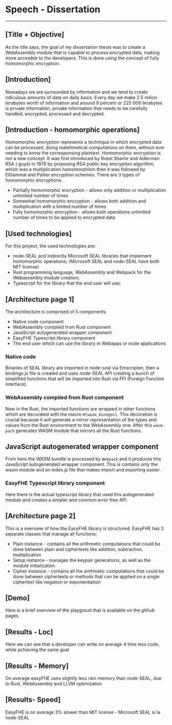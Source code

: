 # Speech - Dissertation
---
## [Title + Objective]
As the title says, the goal of my dissertation thesis was to create a WebAssembly module that is capable to process encrypted data, making more accesible to the developers. This is done using the concept of fully homomorphic encryption.

## [Introduction]
Nowadays we are surrounded by information and we tend to create ridiculous amounts of data on daily basis. Every day we make 2.5 milion terabytes worth of information and around 9 percent or 225 000 terabytes is private information, private information that needs to be carefully handled, encrypted, processed and decrypted. 

## [Introduction - homomorphic operations]
Homomorphic encryption represents a technique in which encrypted data can be processed, doing matehmetical computations on them, without ever needing to know the corresponsing plaintext.
Homomorphic encryption is not a new concept. It was first introduced by Rvest Shamir and Adlerman RSA ( guys) 
in 1978 by proposing RSA public key encryption algorithm, which was a multiplication homomorphism then it was followed by ElGammal and Pallier encryption schemes.
There are 3 types of homomorphic encryptions:
 - Partially homomorphic encryption - allows only addition or multiplication unlimited number of times
 - Somewhat homomorphic encryption - allows both addition and multiplication with a limited number of times
 - Fully homomorphic encryption - allows both operations unlimited number of times to be applied to encrypted data
 
 
## [Used technologies]

For this project, the used technologies are: 
- node-SEAL and indirectly Microsoft SEAL libraries that implement homomorphic operations;
(Microsoft SEAL and node-SEAL have both MIT license)
- Rust programming language, WebAssembly and Webpack for the Webassembly module creation;
- Typescript for the library that the end user will use;

## [Architecture page 1]
The architecture is comprised of 5 components:
- Native code component
- WebAssembly compiled from Rust component
- JavaScript autogenerated wrapper component
- EasyFHE Typescript library component 
- The end user which can use the library in Webapps or node applications

### Native code 

 Binaries of SEAL library are imported in node-seal via Emscripten, then a bindings.js file is created and uses node-SEAL API creating a bunch of  simplified functions that will be imported into Rust via FFI (Foreign Function Interface).
 
 ### WebAssembly compiled from Rust component
 
 Now in the Rust, the imported functions are wrapped in other functions which are decorated with the macro `#[wasm_bindgen]`. This decoration is crucial because it will generate a mirror representation of the types and values from the Rust environment to the WebAssembly one. After this `wasm-pack` generates WASM module that mirrors all the Rust functions.
 ## JavaScript autogenerated wrapper component
 From here the WASM bundle is processed by `Webpack` and it produces this JavaScript autogenerated wrapper component.
 This is contains only the wasm module and an index.js file that makes import and exporting easier.

### EasyFHE Typescript library component 
Here there is the actual typescript library that used this autogenerated module and creates a simpler and common error free API.

## [Architecture page 2]
This is a overview of how the EasyFHE library is structured:
EasyFHE has 3 separate classes that manage all functions:
- Plain instance - contains all the arithmetic computations that could be done
between plain and ciphertexts like addition, subtraction, multiplication
- Setup instance - manages the keypair generations, as well as the module initialization
- Cipher instance - contains all the arithmetic computations that could be done between ciphertexts 
or methods that can be applied on a single ciphertext like negation or exponentiation

## [Demo]
Here is a brief overview of the playgroud that is available on the github pages

## [Results - Loc]
Here we can see that a developer can write on average 4 time less code, while achieving the same goal 

## [Results - Memory]
On average easyFHE uses slightly less ram memory than node-SEAL, due to Rust, WebAssembly and LLVM optimization

## [Results- Speed]
EasyFHE is on average 3% slower than MIT license - Microsoft SEAL si la node-SEAL

